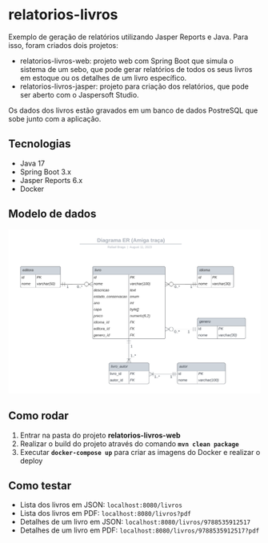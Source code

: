 # relatorios-livros

Exemplo de geração de relatórios utilizando Jasper Reports e Java. Para isso, foram criados dois projetos:

* relatorios-livros-web: projeto web com Spring Boot que simula o sistema de um sebo, que pode gerar relatórios de todos os seus livros em estoque ou os detalhes de um livro específico.
* relatorios-livros-jasper: projeto para criação dos relatórios, que pode ser aberto com o Jaspersoft Studio.

Os dados dos livros estão gravados em um banco de dados PostreSQL que sobe junto com a aplicação.

## Tecnologias

* Java 17
* Spring Boot 3.x
* Jasper Reports 6.x
* Docker

## Modelo de dados

<img src="./img/diagrama-er.png" alt="Statoscope example" width="650">

## Como rodar

1. Entrar na pasta do projeto **relatorios-livros-web**
1. Realizar o build do projeto através do comando **`mvn clean package`**
1. Executar **`docker-compose up`** para criar as imagens do Docker e realizar o deploy

## Como testar

* Lista dos livros em JSON: `localhost:8080/livros`
* Lista dos livros em PDF: `localhost:8080/livros?pdf`
* Detalhes de um livro em JSON: `localhost:8080/livros/9788535912517`
* Detalhes de um livro em PDF: `localhost:8080/livros/9788535912517?pdf`